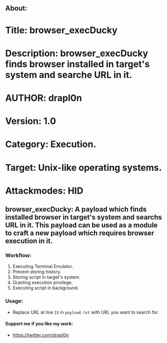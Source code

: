 ## About:
# Title: browser_execDucky
# Description: browser_execDucky finds browser installed in target's system and searche URL in it.
# AUTHOR: drapl0n
# Version: 1.0
# Category: Execution.
# Target: Unix-like operating systems.
# Attackmodes: HID

## browser_execDucky: A payload which finds installed browser in target's system and searchs URL in it. This payload can be used as a module to craft a new payload which requires browser execution in it.

### Workflow:
1. Executing Terminal Emulator.
2. Prevent storing history.
3. Storing script in target's system.
4. Granting execution privilege.
5. Executing script in background.

### Usage:

* Replace URL at line `15` in `payload.txt` with URL you want to search for.

#### Support me if you like my work:
* https://twitter.com/drapl0n 
